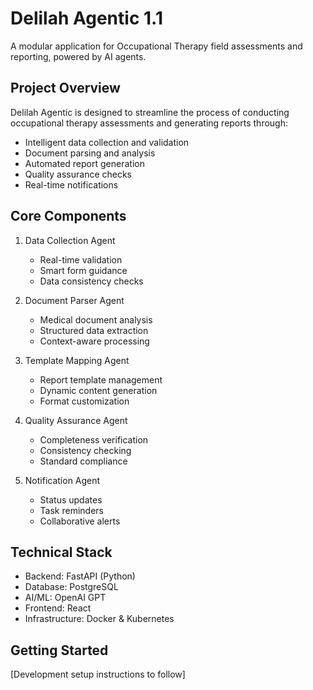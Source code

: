 # Delilah Agentic 1.1

A modular application for Occupational Therapy field assessments and reporting, powered by AI agents.

## Project Overview

Delilah Agentic is designed to streamline the process of conducting occupational therapy assessments and generating reports through:
- Intelligent data collection and validation
- Document parsing and analysis
- Automated report generation
- Quality assurance checks
- Real-time notifications

## Core Components

1. Data Collection Agent
   - Real-time validation
   - Smart form guidance
   - Data consistency checks

2. Document Parser Agent
   - Medical document analysis
   - Structured data extraction
   - Context-aware processing

3. Template Mapping Agent
   - Report template management
   - Dynamic content generation
   - Format customization

4. Quality Assurance Agent
   - Completeness verification
   - Consistency checking
   - Standard compliance

5. Notification Agent
   - Status updates
   - Task reminders
   - Collaborative alerts

## Technical Stack

- Backend: FastAPI (Python)
- Database: PostgreSQL
- AI/ML: OpenAI GPT
- Frontend: React
- Infrastructure: Docker & Kubernetes

## Getting Started

[Development setup instructions to follow]